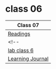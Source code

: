 # class 06

| Class 07 |
| ------- |
| [Readings](./Reading.md)|
<!-- | [Code Challenge: Class 06](https://github.com/ibrahimfqaisi/data-structures-and-algorithms/blob/main/linked-list/README.md)|
| [lab class 6](https://github.com/ibrahimfqaisi/ten-thousand/blob/main/README.md)|
| [Learning Journal](./LearningJournal.md) | -->

